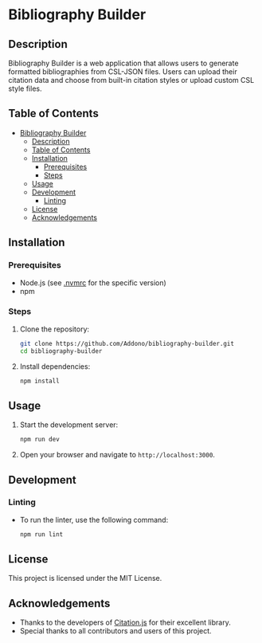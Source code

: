 # Bibliography Builder

## Description

Bibliography Builder is a web application that allows users to generate formatted bibliographies from CSL-JSON files. Users can upload their citation data and choose from built-in citation styles or upload custom CSL style files.

## Table of Contents

- [Bibliography Builder](#bibliography-builder)
  - [Description](#description)
  - [Table of Contents](#table-of-contents)
  - [Installation](#installation)
    - [Prerequisites](#prerequisites)
    - [Steps](#steps)
  - [Usage](#usage)
  - [Development](#development)
    - [Linting](#linting)
  - [License](#license)
  - [Acknowledgements](#acknowledgements)

## Installation

### Prerequisites

- Node.js (see [.nvmrc](.nvmrc) for the specific version)
- npm

### Steps

1. Clone the repository:
   ```sh
   git clone https://github.com/Addono/bibliography-builder.git
   cd bibliography-builder
   ```
2. Install dependencies:
   ```sh
   npm install
   ```

## Usage

1. Start the development server:
   ```sh
   npm run dev
   ```
2. Open your browser and navigate to `http://localhost:3000`.

## Development

<!-- ### Running Tests
- To run tests, use the following command:
  ```sh
  npm test
  ``` -->

### Linting

- To run the linter, use the following command:
  ```sh
  npm run lint
  ```

## License

This project is licensed under the MIT License.

## Acknowledgements

- Thanks to the developers of [Citation.js](https://citation.js.org/) for their excellent library.
- Special thanks to all contributors and users of this project.
